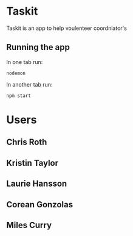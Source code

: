 # Taskit

Taskit is an app to help voulenteer coordniator's

## Running the app

In one tab run:
```
nodemon
```
In another tab run:
```
npm start
```

# Users

## Chris Roth

## Kristin Taylor

## Laurie Hansson

## Corean Gonzolas

## Miles Curry
